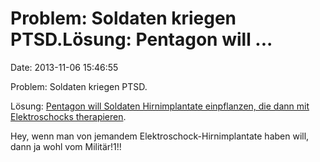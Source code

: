 Problem: Soldaten kriegen PTSD.Lösung: Pentagon will \...
=========================================================

Date: 2013-11-06 15:46:55

Problem: Soldaten kriegen PTSD.

Lösung: [Pentagon will Soldaten Hirnimplantate einpflanzen, die dann mit
Elektroschocks
therapieren](http://www.rawstory.com/rs/2013/10/28/defense-department-seeks-to-implant-devices-capable-of-stimulating-depressed-soldiers-brains-in-real-time/).

Hey, wenn man von jemandem Elektroschock-Hirnimplantate haben will, dann
ja wohl vom Militär!1!!
